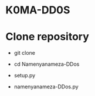 # K0MA-DD0S
# Clone repository 

   - git clone 

   - cd Namenyanameza-DDos
    
   - setup.py
    
   - namenyanameza-DDos.py
